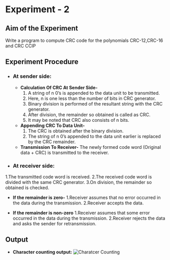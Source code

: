 # Experiment - 2
## Aim of the Experiment
Write a program to compute CRC code for the polynomials CRC-12,CRC-16 and CRC CCIP

## Experiment Procedure

* ### At sender side:

  * **Calculation Of CRC At Sender Side-**
	1. A string of n 0’s is appended to the data unit to be transmitted.
	2. Here, n is one less than the number of bits in CRC generator.
	3. Binary division is performed of the resultant string with the CRC generator.
	3. After division, the remainder so obtained is called as CRC.
	4. It may be noted that CRC also consists of n bits.
  * **Appending CRC To Data Unit-**
  	1. The CRC is obtained after the binary division.
	2. The string of n 0’s appended to the data unit earlier is replaced by the CRC remainder.
  * **Transmission To Receiver-**
  	The newly formed code word (Original data + CRC) is transmitted to the receiver.

* ### At receiver side:

1.The transmitted code word is received. 
2.The received code word is divided with the same CRC generator. 
3.On division, the remainder so obtained is checked.

* **If the remainder is zero-**
1.Receiver assumes that no error occurred in the data during the transmission. 
2.Receiver accepts the data.

* **If the remainder is non-zero**
1.Receiver assumes that some error occurred in the data during the transmission. 
2.Receiver rejects the data and asks the sender for retransmission.


## Output

* **Character counting output:**
![Charatcer Counting](CharacterCountingOutput.png)
